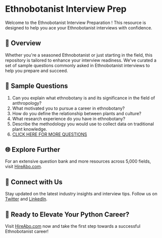 # Ethnobotanist Interview Prep

Welcome to the Ethnobotanist Interview Preparation ! This resource is designed to help you ace your Ethnobotanist interviews with confidence.

## 🚀 Overview

Whether you're a seasoned Ethnobotanist or just starting in the field, this repository is tailored to enhance your interview readiness. We've curated a set of sample questions commonly asked in Ethnobotanist interviews to help you prepare and succeed.

## 📝 Sample Questions

1. Can you explain what ethnobotany is and its significance in the field of anthropology?
2. What motivated you to pursue a career in ethnobotany?
3. How do you define the relationship between plants and culture?
4. What research experience do you have in ethnobotany?
5. Describe the methodology you would use to collect data on traditional plant knowledge.
6. [CLICK HERE FOR MORE QUESTIONS](https://hireabo.com/job/7_2_17/Ethnobotanist)

## 🌐 Explore Further

For an extensive question bank and more resources across 5,000 fields, visit [HireAbo.com](https://www.hireabo.com).

## 📱 Connect with Us

Stay updated on the latest industry insights and interview tips. Follow us on [Twitter](https://twitter.com/hireabo) and [LinkedIn](https://www.linkedin.com/in/hire-abo-3609972a8/).

## 🚀 Ready to Elevate Your Python Career?

Visit [HireAbo.com](https://www.hireabo.com) now and take the first step towards a successful Ethnobotanist career!